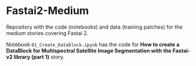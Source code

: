 # Fastai2-Medium
Repository with the code (notebooks) and data (training patches) for the medium stories covering Fastai 2.

Notebook `01_Create_Datablock.ipynb` has the code for <b>How to create a DataBlock for Multispectral Satellite Image Segmentation with the Fastai-v2 library (part 1)</b> story.
